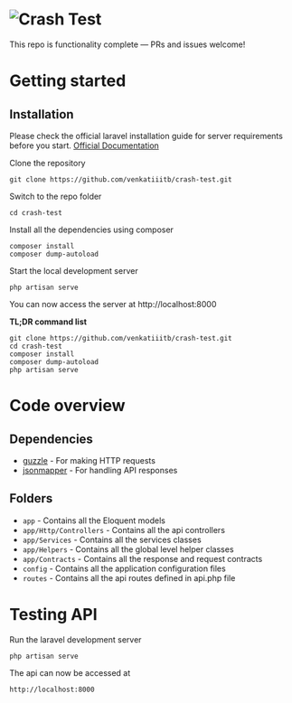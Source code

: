 # ![Crash Test](logo.png)

This repo is functionality complete — PRs and issues welcome!

# Getting started

## Installation

Please check the official laravel installation guide for server requirements before you start. [Official Documentation](https://laravel.com/docs/5.8/installation#installation)


Clone the repository

    git clone https://github.com/venkatiiitb/crash-test.git
    
Switch to the repo folder

    cd crash-test

Install all the dependencies using composer

    composer install
    composer dump-autoload
    
Start the local development server

    php artisan serve

You can now access the server at http://localhost:8000

**TL;DR command list**

    git clone https://github.com/venkatiiitb/crash-test.git
    cd crash-test
    composer install
    composer dump-autoload
    php artisan serve
    
# Code overview

## Dependencies

- [guzzle](https://github.com/guzzle/guzzle) - For making HTTP requests
- [jsonmapper](https://github.com/cweiske/jsonmapper) - For handling API responses

## Folders

- `app` - Contains all the Eloquent models
- `app/Http/Controllers` - Contains all the api controllers
- `app/Services` - Contains all the services classes
- `app/Helpers` - Contains all the global level helper classes
- `app/Contracts` - Contains all the response and request contracts
- `config` - Contains all the application configuration files
- `routes` - Contains all the api routes defined in api.php file

# Testing API

Run the laravel development server

    php artisan serve

The api can now be accessed at

    http://localhost:8000
